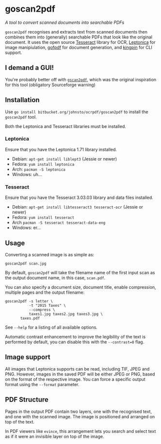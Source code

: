# goscan2pdf

*A tool to convert scanned documents into searchable PDFs*

`goscan2pdf` recognises and extracts text from scanned documents then combines them into (generally) searchable PDFs that look like the original document. It uses the open source [Tesseract](https://tesseract-ocr.googlecode.com) library for OCR, [Leptonica](http://leptonica.com) for image manipiulation, [gofpdf](code.google.com/p/gofpdf) for document generation, and [kingpin](https://github.com/alecthomas/kingpin) for CLI support.

## I demand a GUI!

You're probably better off with [`gscan2pdf`](http://gscan2pdf.sourceforge.net/), which was the original inspiration for this tool (obligatory Sourceforge warning)

## Installation

Use `go install bitbucket.org/johnsto/ocrpdf/goscan2pdf` to install the `goscan2pdf` tool.

Both the Leptonica and Tesseract libraries must be installed.

### Leptonica

Ensure that you have the Leptonica 1.71 library installed.

* Debian: `apt-get install liblept3` (Jessie or newer)
* Fedora: `yum install leptonica`
* Arch: `pacman -S leptonica`
* Windows: uh...

### Tesseract

Ensure that you have the Tesseract 3.03.03 library and data files installed.

* Debian: `apt-get install libtesseract3 tesseract-ocr` (Jessie or newer)
* Fedora: `yum install tesseract`
* Arch `pacman -S tesseract tesseract-data-eng`
* Windows: er...

## Usage

Converting a scanned image is as simple as:

`goscan2pdf scan.jpg`

By default, `goscan2pdf` will take the filename name of the first input scan as the output document name, in this case, `scan.pdf`.

You can also specify a document size, document title, enable compression, multiple pages and the output filename:

    goscan2pdf -s letter \
    	       -t "2015 Taxes" \
               --compress \
               taxes1.jpg taxes2.jpg taxes3.jpg \
	       taxes.pdf

See `--help` for a listing of all available options.

Automatic contrast enhancement to improve the legibility of the text is performed by default, you can disable this with the `--contrast=0` flag.

## Image support

All images that Leptonica supports can be read, including TIF, JPEG and PNG. However, images in the saved PDF will be either JPEG or PNG, based on the format of the respective image. You can force a specific output format using the `--format` parameter.

## PDF Structure

Pages in the output PDF contain two layers, one with the recognised text, and one with the scanned image. The image is positioned and arranged on top of the text.

In PDF viewers like `evince`, this arrangement lets you search and select text as if it were an invisible layer on top of the image.

